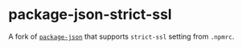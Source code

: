# package-json-strict-ssl

A fork of [`package-json`](https://github.com/sindresorhus/package-json) that supports `strict-ssl` setting from `.npmrc`.

